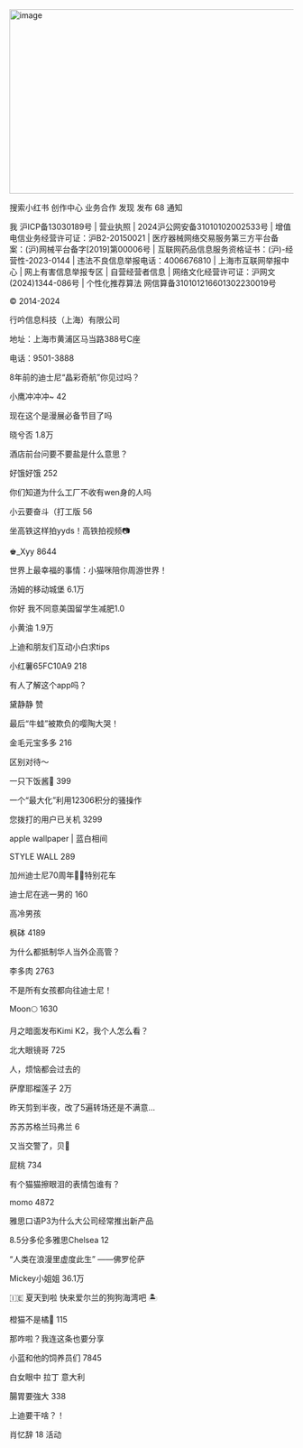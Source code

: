 <img width="960" height="327" alt="image" src="https://github.com/user-attachments/assets/34ecdb41-2545-4994-b6d6-cd9ef4cb1f87" />

搜索小红书
创作中心
业务合作
发现
发布
68
通知

我
沪ICP备13030189号 | 营业执照 | 2024沪公网安备31010102002533号 | 增值电信业务经营许可证：沪B2-20150021 | 医疗器械网络交易服务第三方平台备案：(沪)网械平台备字[2019]第00006号 | 互联网药品信息服务资格证书：(沪)-经营性-2023-0144 | 违法不良信息举报电话：4006676810 | 上海市互联网举报中心 | 网上有害信息举报专区 | 自营经营者信息 | 网络文化经营许可证：沪网文(2024)1344-086号 | 个性化推荐算法 网信算备310101216601302230019号

© 2014-2024

行吟信息科技（上海）有限公司

地址：上海市黄浦区马当路388号C座

电话：9501-3888


8年前的迪士尼“晶彩奇航”你见过吗？

小鹰冲冲冲~
42

现在这个是漫展必备节目了吗

晓兮否
1.8万

酒店前台问要不要盐是什么意思？

好饿好饿
252

你们知道为什么工厂不收有wen身的人吗

小云要奋斗（打工版
56

坐高铁这样拍yyds！高铁拍视频📷

♚_Xyy
8644

世界上最幸福的事情：小猫咪陪你周游世界！

汤姆的移动城堡
6.1万

你好 我不同意美国留学生减肥1.0

小黄油
1.9万

上迪和朋友们互动小白求tips

小红薯65FC10A9
218

有人了解这个app吗？

黛静静
赞

最后“牛蛙”被欺负的嘤陶大哭！

金毛元宝多多
216

区别对待～

一只下饭酱🍚
399

一个“最大化”利用12306积分的骚操作

您拨打的用户已关机
3299

apple wallpaper | 蓝白相间

STYLE WALL
289

加州迪士尼70周年🎂✨特别花车

迪士尼在逃一男的
160

高冷男孩

枫砵
4189

为什么都抵制华人当外企高管？

李多肉
2763

不是所有女孩都向往迪士尼！

Moon🌕
1630

月之暗面发布Kimi K2，我个人怎么看？

北大眼镜哥
725

人，烦恼都会过去的

萨摩耶榴莲子
2万

昨天剪到半夜，改了5遍转场还是不满意…

苏苏苏格兰玛弗兰
6

又当交警了，贝🤣

屁桃
734

有个猫猫擦眼泪的表情包谁有？

momo
4872

雅思口语P3为什么大公司经常推出新产品

8.5分多伦多雅思Chelsea
12

“人类在浪漫里虚度此生” ——佛罗伦萨

Mickey小姐姐
36.1万

🇮🇪 夏天到啦 快来爱尔兰的狗狗海湾吧 🏝️

橙猫不是橘🍊
115

那咋啦？我连这条也要分享

小蓝和他的饲养员们
7845

白女眼中 拉丁 意大利

腸胃要強大
338

上迪要干啥？！

肖忆辞
18
活动
